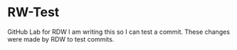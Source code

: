 # RW-Test
GitHub Lab for RDW
I am writing this so I can test a commit.  These changes were made by RDW to test commits.
